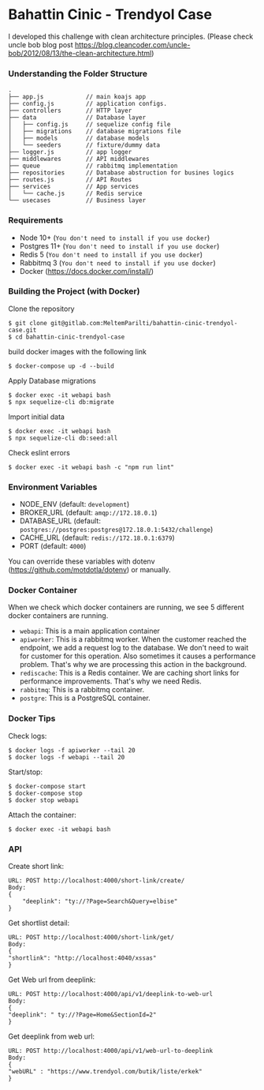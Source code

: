 # Bahattin Cinic - Trendyol Case

I developed this challenge with clean architecture principles.
(Please check uncle bob blog post https://blog.cleancoder.com/uncle-bob/2012/08/13/the-clean-architecture.html)

### Understanding the Folder Structure

```
.
├── app.js            // main koajs app
├── config.js         // application configs.
├── controllers       // HTTP layer
├── data              // Database layer
│   ├── config.js     // sequelize config file
│   ├── migrations    // database migrations file
│   ├── models        // database models
│   └── seeders       // fixture/dummy data
├── logger.js         // app logger
├── middlewares       // API middlewares
├── queue             // rabbitmq implementation
├── repositories      // Database abstruction for busines logics
├── routes.js         // API Routes
├── services          // App services
│   └── cache.js      // Redis service
└── usecases          // Business layer
```

### Requirements

* Node 10+ (`You don't need to install if you use docker`)
* Postgres 11+ (`You don't need to install if you use docker`)
* Redis 5 (`You don't need to install if you use docker`)
* Rabbitmq 3 (`You don't need to install if you use docker`)
* Docker (https://docs.docker.com/install/)

### Building the Project (with Docker)

Clone the repository

```
$ git clone git@gitlab.com:MeltemParilti/bahattin-cinic-trendyol-case.git
$ cd bahattin-cinic-trendyol-case
```

build docker images with the following link

```
$ docker-compose up -d --build
``` 

Apply Database migrations
```
$ docker exec -it webapi bash
$ npx sequelize-cli db:migrate
```

Import initial data
```
$ docker exec -it webapi bash
$ npx sequelize-cli db:seed:all
```

Check eslint errors

```
$ docker exec -it webapi bash -c "npm run lint"
```

### Environment Variables

- NODE_ENV (default: `development`)
- BROKER_URL (default: `amqp://172.18.0.1`)
- DATABASE_URL (default: `postgres://postgres:postgres@172.18.0.1:5432/challenge`)
- CACHE_URL (default: `redis://172.18.0.1:6379`)
- PORT (default: `4000`)

You can override these variables with dotenv (https://github.com/motdotla/dotenv) or manually.

### Docker Container

When we check which docker containers are running, we see 5 different docker containers are running. 

- `webapi`: This is a main application container
- `apiworker`: This is a rabbitmq worker. When the customer reached the endpoint,
we add a request log to the database. We don't need to wait for customer for this operation.
Also sometimes it causes a performance problem.
That's why we are processing this action in the background.
- `rediscache`: This is a Redis container. We are caching short links for performance improvements.
That's why we need Redis.
- `rabbitmq`: This is a rabbitmq container.
- `postgre`: This is a PostgreSQL container.

### Docker Tips

Check logs:

```
$ docker logs -f apiworker --tail 20
$ docker logs -f webapi --tail 20
```

Start/stop:

```
$ docker-compose start
$ docker-compose stop
$ docker stop webapi
```

Attach the container:

```
$ docker exec -it webapi bash
```

### API

Create short link:

```
URL: POST http://localhost:4000/short-link/create/
Body:
{
    "deeplink": "ty://?Page=Search&Query=elbise"
}
```

Get shortlist detail:

```
URL: POST http://localhost:4000/short-link/get/
Body:
{
"shortlink": "http://localhost:4040/xssas"
}
```

Get Web url from deeplink:

```
URL: POST http://localhost:4000/api/v1/deeplink-to-web-url
Body:
{
"deeplink": " ty://?Page=Home&SectionId=2"
}
```

Get deeplink from web url:

```
URL: POST http://localhost:4000/api/v1/web-url-to-deeplink
Body:
{
"webURL" : "https://www.trendyol.com/butik/liste/erkek"
}
```

